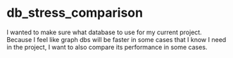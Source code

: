 # db_stress_comparison
I wanted to make sure what database to use for my current project. Because I feel like graph dbs will be faster in some cases that I know I need in the project, I want to also compare its performance in some cases.
